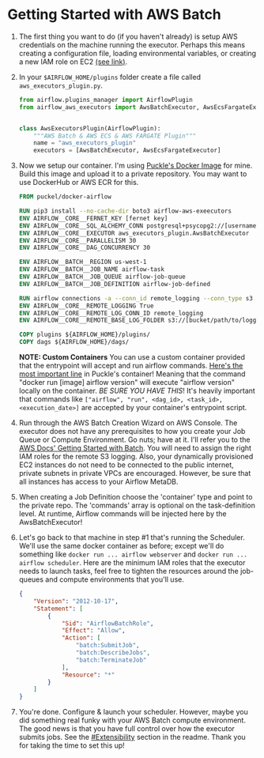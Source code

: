 # Getting Started with AWS Batch

1. The first thing you want to do (if you haven't already) is setup AWS credentials on the machine running the executor. 
Perhaps this means creating a configuration file, loading environmental variables, 
or creating a new IAM role on EC2 [(see link)][boto_conf].

2. In your `$AIRFLOW_HOME/plugins` folder create a file called `aws_executors_plugin.py`.
    ```python
    from airflow.plugins_manager import AirflowPlugin
    from airflow_aws_executors import AwsBatchExecutor, AwsEcsFargateExecutor
    
    
    class AwsExecutorsPlugin(AirflowPlugin):
        """AWS Batch & AWS ECS & AWS FARGATE Plugin"""
        name = "aws_executors_plugin"
        executors = [AwsBatchExecutor, AwsEcsFargateExecutor]
    ```

3. Now we setup our container. I'm using [Puckle's Docker Image](https://github.com/puckel/docker-airflow) for mine.
Build this image and upload it to a private repository. You may want to use DockerHub or AWS ECR for this.
    ```dockerfile
    FROM puckel/docker-airflow
    
    RUN pip3 install --no-cache-dir boto3 airflow-aws-exeecutors
    ENV AIRFLOW__CORE__FERNET_KEY [fernet key]
    ENV AIRFLOW__CORE__SQL_ALCHEMY_CONN postgresql+psycopg2://[username]:[password]@[rds-host]:5432/airflow_metadb
    ENV AIRFLOW__CORE__EXECUTOR aws_executors_plugin.AwsBatchExecutor
    ENV AIRFLOW__CORE__PARALLELISM 30
    ENV AIRFLOW__CORE__DAG_CONCURRENCY 30
   
    ENV AIRFLOW__BATCH__REGION us-west-1
    ENV AIRFLOW__BATCH__JOB_NAME airflow-task
    ENV AIRFLOW__BATCH__JOB_QUEUE airflow-job-queue
    ENV AIRFLOW__BATCH__JOB_DEFINITION airflow-job-defined
   
    RUN airflow connections -a --conn_id remote_logging --conn_type s3
    ENV AIRFLOW__CORE__REMOTE_LOGGING True
    ENV AIRFLOW__CORE__REMOTE_LOG_CONN_ID remote_logging
    ENV AIRFLOW__CORE__REMOTE_BASE_LOG_FOLDER s3://[bucket/path/to/logging/folder] 
    
    COPY plugins ${AIRFLOW_HOME}/plugins/
    COPY dags ${AIRFLOW_HOME}/dags/
    ```

    **NOTE: Custom Containers** You can use a custom container provided that the entrypoint will accept and run airflow commands. [Here's the
    most important line](https://github.com/puckel/docker-airflow/blob/master/script/entrypoint.sh#L133) in Puckle's 
    container! Meaning that the command "docker run [image] airflow version" will execute "airflow version" locally on 
    the container. *BE SURE YOU HAVE THIS*!  It's heavily important that commands like 
    `["airflow", "run", <dag_id>, <task_id>, <execution_date>]` are accepted by your container's entrypoint script.
 
 4. Run through the AWS Batch Creation Wizard on AWS Console. The executor does not have any
 prerequisites to how you create your Job Queue or Compute Environment. Go nuts; have at it. I'll refer you to the 
 [AWS Docs' Getting Started with Batch](https://docs.aws.amazon.com/batch/latest/userguide/Batch_GetStarted.html).
 You will need to assign the right IAM roles for the remote S3 logging. 
 Also, your dynamically provisioned EC2 instances do not need to be connected to the public internet, 
 private subnets in private VPCs are encouraged. However, be sure that all instances has access to your Airflow MetaDB.
 
 5. When creating a Job Definition choose the 'container' type and point to the private repo. The 'commands' array is
 optional on the task-definition level. At runtime, Airflow commands will be injected here by the AwsBatchExecutor!
 
 6. Let's go back to that machine in step #1 that's running the Scheduler. We'll use the same docker container as 
 before; except we'll do something like `docker run ... airflow webserver` and `docker run ... airflow scheduler`. 
 Here are the minimum IAM roles that the executor needs to launch tasks, feel free to tighten the resources around the 
 job-queues and compute environments that you'll use.
    ```json
    {
        "Version": "2012-10-17",
        "Statement": [
            {
                "Sid": "AirflowBatchRole",
                "Effect": "Allow",
                "Action": [
                    "batch:SubmitJob",
                    "batch:DescribeJobs",
                    "batch:TerminateJob"
                ],
                "Resource": "*"
            }
        ]
    }
    ```
 7. You're done. Configure & launch your scheduler. However, maybe you did something real funky with your AWS Batch compute
 environment. The good news is that you have full control over how the executor submits jobs. 
 See the [#Extensibility](./readme.md) section in the readme. Thank you for taking the time to set this up!


[boto_conf]: https://boto3.amazonaws.com/v1/documentation/api/latest/guide/configuration.html
